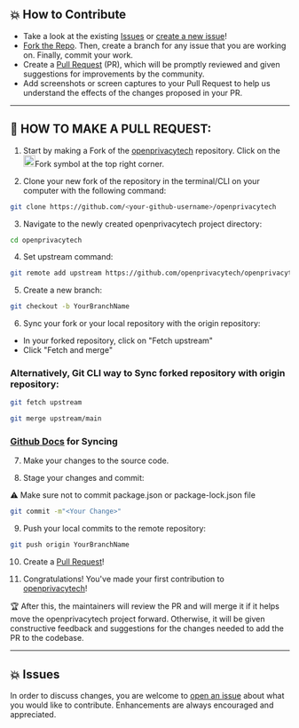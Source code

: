 ## 💥 How to Contribute

- Take a look at the existing [Issues](https://github.com/openprivacytech/openprivacytech.org/issues) or [create a new issue](https://github.com/openprivacytech/openprivacytech.org/issues/new/choose)!
- [Fork the Repo](https://github.com/openprivacytech/openprivacytech.org/fork). Then, create a branch for any issue that you are working on. Finally, commit your work.
- Create a [Pull Request](https://github.com/openprivacytech/openprivacytech.org/compare) (PR), which will be promptly reviewed and given suggestions for improvements by the community.
- Add screenshots or screen captures to your Pull Request to help us understand the effects of the changes proposed in your PR.

---

## 🌟 HOW TO MAKE A PULL REQUEST:

1. Start by making a Fork of the [openprivacytech](https://github.com/openprivacytech/openprivacytech.org) repository. Click on the <a href="https://github.com/openprivacytech/openprivacytech.org/fork"><img src="https://i.imgur.com/G4z1kEe.png" height="21" width="21"></a>Fork symbol at the top right corner.

2. Clone your new fork of the repository in the terminal/CLI on your computer with the following command:

```bash
git clone https://github.com/<your-github-username>/openprivacytech
```

3. Navigate to the newly created openprivacytech project directory:

```bash
cd openprivacytech
```

4. Set upstream command:

```bash
git remote add upstream https://github.com/openprivacytech/openprivacytech.org.git
```

5. Create a new branch:

```bash
git checkout -b YourBranchName
```

6. Sync your fork or your local repository with the origin repository:

- In your forked repository, click on "Fetch upstream"
- Click "Fetch and merge"

### Alternatively, Git CLI way to Sync forked repository with origin repository:

```bash
git fetch upstream
```

```bash
git merge upstream/main
```

### [Github Docs](https://docs.github.com/en/github/collaborating-with-pull-requests/addressing-merge-conflicts/resolving-a-merge-conflict-on-github) for Syncing

7. Make your changes to the source code.

8. Stage your changes and commit:

⚠️ Make sure not to commit package.json or package-lock.json file

```bash
git commit -m"<Your Change>"
```

9. Push your local commits to the remote repository:

```bash
git push origin YourBranchName
```

10. Create a [Pull Request](https://help.github.com/en/github/collaborating-with-issues-and-pull-requests/creating-a-pull-request)!

11. Congratulations! You've made your first contribution to [openprivacytech](https://github.com/openprivacytech/openprivacytech.org/graphs/contributors)!

🏆 After this, the maintainers will review the PR and will merge it if it helps move the openprivacytech project forward. Otherwise, it will be given constructive feedback and suggestions for the changes needed to add the PR to the codebase.

---

## 💥 Issues

In order to discuss changes, you are welcome to [open an issue](https://github.com/openprivacytech/openprivacytech.org/issues/new/choose) about what you would like to contribute. Enhancements are always encouraged and appreciated.

